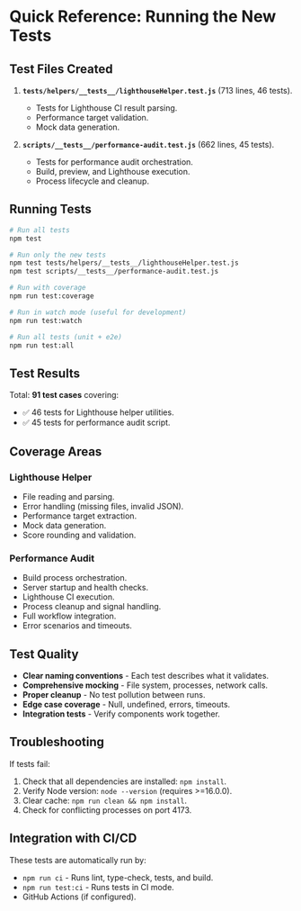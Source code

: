 # Quick Reference: Running the New Tests

## Test Files Created

1. **`tests/helpers/__tests__/lighthouseHelper.test.js`** (713 lines, 46 tests).
   - Tests for Lighthouse CI result parsing.
   - Performance target validation.
   - Mock data generation.

2. **`scripts/__tests__/performance-audit.test.js`** (662 lines, 45 tests).
   - Tests for performance audit orchestration.
   - Build, preview, and Lighthouse execution.
   - Process lifecycle and cleanup.

## Running Tests

```bash
# Run all tests
npm test

# Run only the new tests
npm test tests/helpers/__tests__/lighthouseHelper.test.js
npm test scripts/__tests__/performance-audit.test.js

# Run with coverage
npm run test:coverage

# Run in watch mode (useful for development)
npm run test:watch

# Run all tests (unit + e2e)
npm run test:all
```

## Test Results

Total: **91 test cases** covering:
- ✅ 46 tests for Lighthouse helper utilities.
- ✅ 45 tests for performance audit script.

## Coverage Areas

### Lighthouse Helper
- File reading and parsing.
- Error handling (missing files, invalid JSON).
- Performance target extraction.
- Mock data generation.
- Score rounding and validation.

### Performance Audit
- Build process orchestration.
- Server startup and health checks.
- Lighthouse CI execution.
- Process cleanup and signal handling.
- Full workflow integration.
- Error scenarios and timeouts.

## Test Quality

- **Clear naming conventions** - Each test describes what it validates.
- **Comprehensive mocking** - File system, processes, network calls.
- **Proper cleanup** - No test pollution between runs.
- **Edge case coverage** - Null, undefined, errors, timeouts.
- **Integration tests** - Verify components work together.

## Troubleshooting

If tests fail:
1. Check that all dependencies are installed: `npm install`.
2. Verify Node version: `node --version` (requires >=16.0.0).
3. Clear cache: `npm run clean && npm install`.
4. Check for conflicting processes on port 4173.

## Integration with CI/CD

These tests are automatically run by:
- `npm run ci` - Runs lint, type-check, tests, and build.
- `npm run test:ci` - Runs tests in CI mode.
- GitHub Actions (if configured).